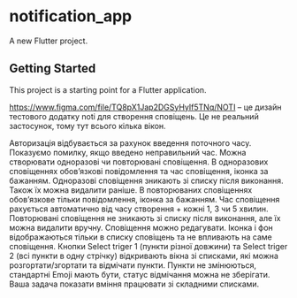 # notification_app

A new Flutter project.

## Getting Started

This project is a starting point for a Flutter application.

https://www.figma.com/file/TQ8pX1Jap2DGSyHyIf5TNq/NOTI – це дизайн тестового додатку noti для створення сповіщень. Це не реальний застосунок, тому тут всього кілька вікон.


Авторизація відбувається за рахунок введення поточного часу. Показуємо помилку, якщо введено неправильний час.
Можна створювати одноразові чи повторювані сповіщення.
В одноразових сповіщеннях обов’язкові повідомлення та час сповіщення, іконка за бажанням.
Одноразові сповіщення зникають зі списку після виконання. Також їх можна видалити раніше.
В повторюваних сповіщеннях обов’язкове тільки повідомлення, іконка за бажанням. Час сповіщення рахується автоматично від часу створення + кожні 1, 3 чи 5 хвилин.
Повторювані сповіщення не зникають зі списку після виконання, але їх можна видалити вручну.
Сповіщення можно редагувати.
Іконка і фон відображаються тільки в списку сповіщень та не впливають на саме сповіщення.
Кнопки Select triger 1 (пункти різної довжини) та Select triger 2 (всі пункти в одну стрічку) відкривають вікна зі списками, які можна розгортати/згортати та відмічати пункти. Пункти не змінюються, стандартні Emoji мають бути, статус відмічання можна не зберігати. Ваша задача показати вміння працювати зі складними списками.
